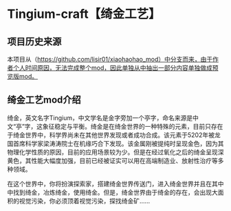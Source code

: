 # Tingium-craft【绮金工艺】

## 项目历史来源

本项目从（https://github.com/lisir01/xiaohaohao_mod）中分支而来，由于作者个人时间原因，无法完成整个mod，因此单独从中抽出一部分内容单独做成预览版mod。

<!--本mod纯属虚构，与一切真实人物、事件、团体、组织均无关联-->

## 绮金工艺mod介绍

绮金，英文名字Tingium，中文学名是金字旁加一个亭字，命名来源是中文“亭”字，这象征稳定与平衡。绮金是在绮金世界的一种特殊的元素，目前只存在于绮金世界中，科学界尚未在其他世界发现或者成功合成。该元素于5202年被龙国首席科学家梁涛涛院士在机缘巧合下发现。该金属刚被提纯时呈现金色，因为其物理化学性质的原因，目前的应用场景较为少。但是在经过氧化之后的绮金呈现深黄色，其性能大幅度加强，目前已经被证实可以用在高端制造业、放射性治疗等多种领域。

在这个世界中，你将扮演探索家，搭建绮金世界传送门，进入绮金世界并且在其中中找到绮金，冶炼绮金，使用绮金。但是，绮金世界由于绮金的存在，会出现大面积的视觉污染，你必须顶着视觉污染，探找绮金矿……

